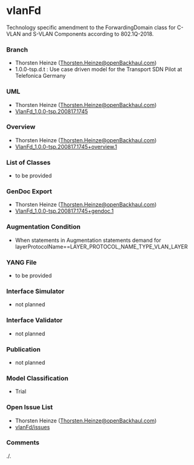 # vlanFd
Technology specific amendment to the ForwardingDomain class for C-VLAN and S-VLAN Components according to 802.1Q-2018.

### Branch
- Thorsten Heinze (Thorsten.Heinze@openBackhaul.com)
- 1.0.0-tsp.d.t : Use case driven model for the Transport SDN Pilot at Telefonica Germany

### UML
- Thorsten Heinze (Thorsten.Heinze@openBackhaul.com)
- [VlanFd_1.0.0-tsp.200817.1745](./VlanFd_1.0.0-tsp.200817.1745.zip)

### Overview 
- Thorsten Heinze (Thorsten.Heinze@openBackhaul.com)
- [VlanFd_1.0.0-tsp.200817.1745+overview.1](./VlanFd_1.0.0-tsp.200817.1745+overview.1.png)

### List of Classes
- to be provided

### GenDoc Export
- Thorsten Heinze (Thorsten.Heinze@openBackhaul.com)
- [VlanFd_1.0.0-tsp.200817.1745+gendoc.1](./VlanFd_1.0.0-tsp.200817.1745+gendoc.1.docx)

### Augmentation Condition
- When statements in Augmentation statements demand for layerProtocolName==LAYER_PROTOCOL_NAME_TYPE_VLAN_LAYER

### YANG File
- to be provided

### Interface Simulator
- not planned 

### Interface Validator
- not planned

### Publication
- not planned

### Model Classification
- Trial

### Open Issue List
- Thorsten Heinze (Thorsten.Heinze@openBackhaul.com)
- [vlanFd/issues](../../issues)

### Comments
./.
